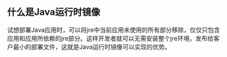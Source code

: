 ## 什么是Java运行时镜像
试想部署Java应用时，可以将jre中当前应用未使用的所有部分移除，仅仅只包含应用和应用所依赖的jre部分。这样开发者就可以无需安装整个jre环境，发布给客户最小的部署文件，这就是Java运行时镜像可以实现的优势。